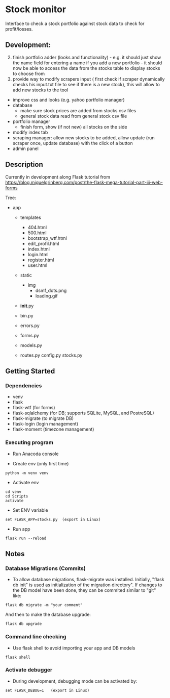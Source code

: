 # Stock monitor

Interface to check a stock portfolio against stock data to check for profit/losses.

## Development:


2) finish portfolio adder (looks and functionality) - e.g. it should just show the name field for entering a name if you add a new portfolio - it should now be able to access the data from the stocks table to display stocks to choose from
3) provide way to modify scrapers input
 ( first check if scraper dynamically checks his input.txt file to see if there is a new stock),
this will allow to add new stocks to the tool

* improve css and looks (e.g. yahoo portfolio manager)
* database
	* make sure stock prices are added from stocks csv files
	* general stock data read from general stock csv file
* portfolio manager
	* finish form, show (if not new) all stocks on the side
* modify index tab
* scraping manager: allow new stocks to be added, allow update (run scraper once, update database) with the click of a button
* admin panel


## Description

Currently in development along Flask tutorial from https://blog.miguelgrinberg.com/post/the-flask-mega-tutorial-part-iii-web-forms

Tree:

* app
	* templates
		* 404.html
		* 500.html
		* bootstrap_wtf.html
		* edit_profil.html
		* index.html
		* login.html
		* register.html
		* user.html
	* static
		* img
			* dsmf_dots.png
			* loading.gif
		
	* __init__.py
	* bin.py
	* errors.py
	* forms.py
	* models.py
	* routes.py
config.py
stocks.py


## Getting Started

### Dependencies

* venv
* flask
* flask-wtf  (for forms)
* flask-sqlalchemy (for DB; supports SQLite, MySQL, and PostreSQL)
* flask-migrate (to migrate DB)
* flask-login (login management)
* flask-moment (timezone management)

### Executing program

* Run Anacoda console

* Create env (only first time)
```
python -m venv venv
```

* Activate env
```
cd venv
cd Scripts
activate
```

* Set ENV variable
```
set FLASK_APP=stocks.py  (export in Linux)
```

* Run app
```
flask run --reload
```

## Notes

### Database Migrations (Commits)

* To allow database migrations, flask-migrate was installed. Initially, "flask db init" is used as initialization of the migration directory". If changes to the DB model have been done, they can be commited similar to "git" like:
```
flask db migrate -m "your comment"
```
And then to make the database upgrade:
```
flask db upgrade
```

### Command line checking

* Use flask shell to avoid importing your app and DB models
```
flask shell
```

### Activate debugger

* During development, debugging mode can be activated by:
```
set FLASK_DEBUG=1   (export in Linux)
```